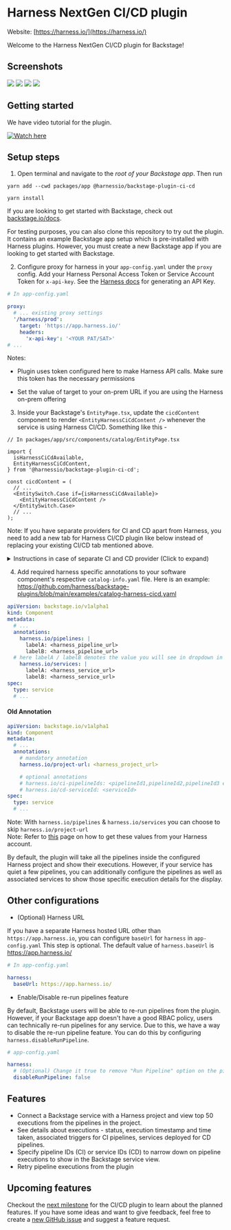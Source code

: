 # Harness NextGen CI/CD plugin

Website: [https://harness.io/](https://harness.io/)

Welcome to the Harness NextGen CI/CD plugin for Backstage!

## Screenshots
<img src="./src/assets/harness-new-annotation.png">
<img src="./src/assets/ci-executions.png" />
<img src="./src/assets/cd-executions.png" />
<img src="./src/assets/ci-cd-executions.png" />


## Getting started

We have video tutorial for the plugin.

[![Watch here](http://img.youtube.com/vi/XDNdInYwiuw/0.jpg)](http://www.youtube.com/watch?v=XDNdInYwiuw)

## Setup steps

1. Open terminal and navigate to the _root of your Backstage app_. Then run

```
yarn add --cwd packages/app @harnessio/backstage-plugin-ci-cd

yarn install
```

If you are looking to get started with Backstage, check out [backstage.io/docs](https://backstage.io/docs/getting-started/).

For testing purposes, you can also clone this repository to try out the plugin. It contains an example Backstage app setup which is pre-installed with Harness plugins. However, you must create a new Backstage app if you are looking to get started with Backstage.

2. Configure proxy for harness in your `app-config.yaml` under the `proxy` config. Add your Harness Personal Access Token or Service Account Token for `x-api-key`. See the [Harness docs](https://docs.harness.io/article/tdoad7xrh9-add-and-manage-api-keys) for generating an API Key.

```yaml
# In app-config.yaml

proxy:
  # ... existing proxy settings
  '/harness/prod':
    target: 'https://app.harness.io/'
    headers:
      'x-api-key': '<YOUR PAT/SAT>'
# ...
```

Notes:

- Plugin uses token configured here to make Harness API calls. Make sure this token has the necessary permissions

- Set the value of target to your on-prem URL if you are using the Harness on-prem offering

3. Inside your Backstage's `EntityPage.tsx`, update the `cicdContent` component to render `<EntityHarnessCiCdContent />` whenever the service is using Harness CI/CD. Something like this -

```tsx
// In packages/app/src/components/catalog/EntityPage.tsx

import {
  isHarnessCiCdAvailable,
  EntityHarnessCiCdContent,
} from '@harnessio/backstage-plugin-ci-cd';

const cicdContent = (
  // ...
  <EntitySwitch.Case if={isHarnessCiCdAvailable}>
    <EntityHarnessCiCdContent />
  </EntitySwitch.Case>
  // ...
);
```

Note: If you have separate providers for CI and CD apart from Harness, you need to add a new tab for Harness CI/CD plugin like below instead of replacing your existing CI/CD tab mentioned above.

<details>
  <summary>Instructions in case of separate CI and CD provider (Click to expand)</summary>

```tsx
// In packages/app/src/components/catalog/EntityPage.tsx

import {
  isHarnessCiCdAvailable,
  EntityHarnessCiCdContent,
} from '@harnessio/backstage-plugin-ci-cd';

const serviceEntityPage = (
  // ...
  <EntityLayout.Route
    path="/harness-ci-cd"
    title="Harness CI/CD"
    if={isHarnessCiCdAvailable}
  >
    <EntityHarnessCiCdContent />
  </EntityLayout.Route>
  // ...
);
```

</details>

4. Add required harness specific annotations to your software component's respective `catalog-info.yaml` file. Here is an example: https://github.com/harness/backstage-plugins/blob/main/examples/catalog-harness-cicd.yaml

```yaml
apiVersion: backstage.io/v1alpha1
kind: Component
metadata:
  # ...
  annotations:
    harness.io/pipelines: |
      labelA: <harness_pipeline_url>
      labelB: <harness_pipeline_url>
  # here labelA / labelB denotes the value you will see in dropdown in execution list. Refer screentshot 1
    harness.io/services: |
      labelA: <harness_service_url>
      labelB: <harness_service_url>
spec:
  type: service
  # ...
```


#### Old Annotation
```yaml
apiVersion: backstage.io/v1alpha1
kind: Component
metadata:
  # ...
  annotations:
    # mandatory annotation
    harness.io/project-url: <harness_project_url>

    # optional annotations
    # harness.io/ci-pipelineIds: <pipelineId1,pipelineId2,pipelineId3 etc>
    # harness.io/cd-serviceId: <serviceId>
spec:
  type: service
  # ...
```



Note: With  `harness.io/pipelines` & `harness.io/services` you can choose to skip `harness.io/project-url`  
Note: Refer to [this](./PluginConfiguation.md) page on how to get these values from your Harness account.

By default, the plugin will take all the pipelines inside the configured Harness project and show their executions. However, if your service has quiet a few pipelines, you can additionally configure the pipelines as well as associated services to show those specific execution details for the display.

## Other configurations

- (Optional) Harness URL

If you have a separate Harness hosted URL other than `https://app.harness.io`, you can configure `baseUrl` for `harness` in `app-config.yaml` This step is optional. The default value of `harness.baseUrl` is https://app.harness.io/

```yaml
# In app-config.yaml

harness:
  baseUrl: https://app.harness.io/
```

- Enable/Disable re-run pipelines feature

By default, Backstage users will be able to re-run pipelines from the plugin. However, if your Backstage app doesn't have a good RBAC policy, users can technically re-run pipelines for any service. Due to this, we have a way to disable the re-run pipeline feature. You can do this by configuring `harness.disableRunPipeline`.

```yaml
# app-config.yaml

harness:
  # (Optional) Change it true to remove "Run Pipeline" option on the pipeline executions table
  disableRunPipeline: false
```

## Features

- Connect a Backstage service with a Harness project and view top 50 executions from the pipelines in the project.
- See details about executions - status, execution timestamp and time taken, associated triggers for CI pipelines, services deployed for CD pipelines.
- Specify pipeline IDs (CI) or service IDs (CD) to narrow down on pipeline executions to show in the Backstage service view.
- Retry pipeline executions from the plugin

## Upcoming features

Checkout the [next milestone](https://github.com/harness/backstage-plugins/milestones) for the CI/CD plugin to learn about the planned features. If you have some ideas and want to give feedback, feel free to create a [new GitHub issue](https://github.com/harness/backstage-plugins/issues/new/choose) and suggest a feature request.

